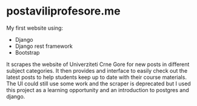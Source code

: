 # postaviliprofesore.me

My first website using:

* Django
* Django rest framework
* Bootstrap

It scrapes the website of Univerziteti Crne Gore for new posts in different subject categories.
It then provides and interface to easily check out the latest posts to help students keep up to date with their course materials.
The UI could still use some work and the scraper is deprecated but I used this project as a learning opportunity and an introduction to postgres and django.
